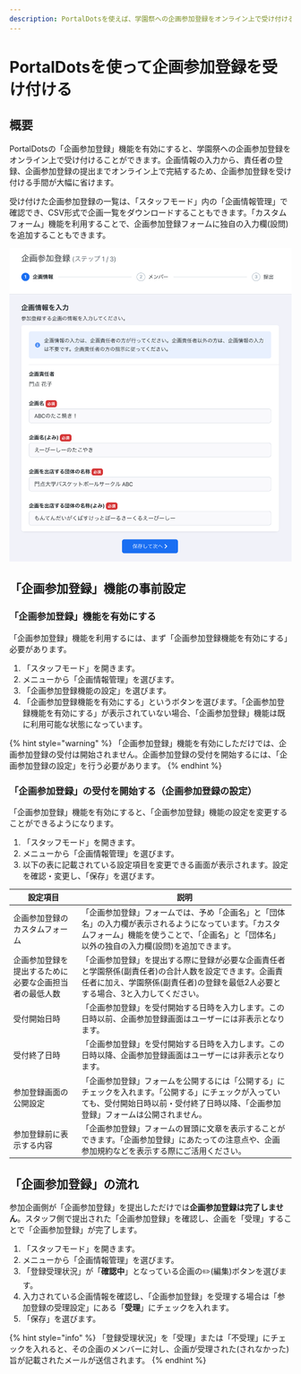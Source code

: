 ```yaml
---
description: PortalDotsを使えば、学園祭への企画参加登録をオンライン上で受け付けることができます。
---
```


# PortalDotsを使って企画参加登録を受け付ける

## 概要 <a href="#gai-yao" id="gai-yao"></a>

PortalDotsの「企画参加登録」機能を有効にすると、学園祭への企画参加登録をオンライン上で受け付けることができます。企画情報の入力から、責任者の登録、企画参加登録の提出までオンライン上で完結するため、企画参加登録を受け付ける手間が大幅に省けます。

受け付けた企画参加登録の一覧は、「スタッフモード」内の「企画情報管理」で確認でき、CSV形式で企画一覧をダウンロードすることもできます。「カスタムフォーム」機能を利用することで、企画参加登録フォームに独自の入力欄(設問)を追加することもできます。

![企画参加登録フォーム](../.gitbook/assets/image.png)

## 「企画参加登録」機能の事前設定 <a href="#no" id="no"></a>

### 「企画参加登録」機能を有効にする <a href="#wonisuru" id="wonisuru"></a>

「企画参加登録」機能を利用するには、まず「企画参加登録機能を有効にする」必要があります。

1. 「スタッフモード」を開きます。
2. メニューから「企画情報管理」を選びます。
3. 「企画参加登録機能の設定」を選びます。
4. 「企画参加登録機能を有効にする」というボタンを選びます。「企画参加登録機能を有効にする」が表示されていない場合、「企画参加登録」機能は既に利用可能な状態になっています。

{% hint style="warning" %}
「企画参加登録」機能を有効にしただけでは、企画参加登録の受付は開始されません。企画参加登録の受付を開始するには、「企画参加登録の設定」を行う必要があります。
{% endhint %}

### 「企画参加登録」の受付を開始する（企画参加登録の設定） <a href="#nowosuruno" id="nowosuruno"></a>

「企画参加登録」機能を有効にすると、「企画参加登録」機能の設定を変更することができるようになります。

1. 「スタッフモード」を開きます。
2. メニューから「企画情報管理」を選びます。
3. 以下の表に記載されている設定項目を変更できる画面が表示されます。設定を確認・変更し、「保存」を選びます。



| 設定項目                        | 説明                                                                                                  |
| --------------------------- | --------------------------------------------------------------------------------------------------- |
| 企画参加登録のカスタムフォーム             | 「企画参加登録」フォームでは、予め「企画名」と「団体名」の入力欄が表示されるようになっています。「カスタムフォーム」機能を使うことで、「企画名」と「団体名」以外の独自の入力欄(設問)を追加できます。 |
| 企画参加登録を提出するために必要な企画担当者の最低人数 | 「企画参加登録」を提出する際に登録が必要な企画責任者と学園祭係(副責任者)の合計人数を設定できます。企画責任者に加え、学園祭係(副責任者)の登録を最低2人必要とする場合、3と入力してください。    |
| 受付開始日時                      | 「企画参加登録」を受付開始する日時を入力します。この日時以前、企画参加登録画面はユーザーには非表示となります。                                             |
| 受付終了日時                      | 「企画参加登録」を受付開始する日時を入力します。この日時以降、企画参加登録画面はユーザーには非表示となります。                                             |
| 参加登録画面の公開設定                 | 「企画参加登録」フォームを公開するには「公開する」にチェックを入れます。「公開する」にチェックが入っていても、受付開始日時以前・受付終了日時以降、「企画参加登録」フォームは公開されません。      |
| 参加登録前に表示する内容                | 「企画参加登録」フォームの冒頭に文章を表示することができます。「企画参加登録」にあたっての注意点や、企画参加規約などを表示する際にご活用ください。                           |



## 「企画参加登録」の流れ <a href="#nore" id="nore"></a>

参加企画側が「企画参加登録」を提出しただけでは**企画参加登録は完了しません**。スタッフ側で提出された「企画参加登録」を確認し、企画を「受理」することで「企画参加登録」が完了します。

1. 「スタッフモード」を開きます。
2. メニューから「企画情報管理」を選びます。
3. 「登録受理状況」が「**確認中**」となっている企画の✏️(編集)ボタンを選びます。
4. 入力されている企画情報を確認し、「企画参加登録」を受理する場合は「参加登録の受理設定」にある「**受理**」にチェックを入れます。
5. 「保存」を選びます。

{% hint style="info" %}
「登録受理状況」を「受理」または「不受理」にチェックを入れると、その企画のメンバーに対し、企画が受理された(されなかった)旨が記載されたメールが送信されます。
{% endhint %}
